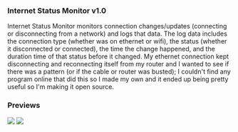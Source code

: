 ### Internet Status Monitor v1.0

Internet Status Monitor monitors connection changes/updates (connecting or disconnecting from a network) and logs that data. The log data includes the connection type (whether was on ethernet or wifi), the status (whether it disconnected or connected), the time the change happened, and the duration time of that status before it changed. My ethernet connection kept disconnecting and reconnecting itself from my router and I wanted to see if there was a pattern (or if the cable or router was busted); I couldn't find any program online that did this so I made my own and it ended up being pretty useful so I'm making it open source.

### Previews
![](https://imgur.com/a/xS2JYUO)
![](https://imgur.com/a/jdYQyCL)